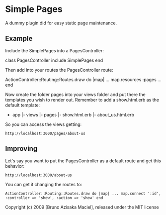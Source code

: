 # Simple Pages

A dummy plugin did for easy static page maintenance.


## Example

Include the SimplePages into a PagesController:

  class PagesController
    include SimplePages
  end

Then add into your routes the PagesController route:

  ActionController::Routing::Routes.draw do |map|
    ...
    map.resources :pages
    ...
  end

Now create the folder pages into your views folder and put there the templates you wish to render out. Remember to add a show.html.erb as the default template:

  + app
  |- views
     |- pages
        |- show.html.erb
        |- about_us.html.erb

So you can access the views getting:

  `http://localhost:3000/pages/about-us`

## Improving

Let's say you want to put the PagesController as a default route and get this behavior:

  `http://localhost:3000/about-us`

You can get it changing the routes to:

  `
  ActionController::Routing::Routes.draw do |map|
    ...
    map.connect ':id', :controller => 'show', :action => 'show'
  end
  `


Copyright (c) 2009 [Bruno Azisaka Maciel], released under the MIT license